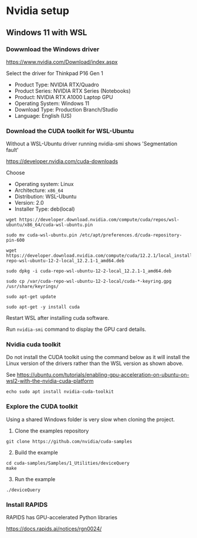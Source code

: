 # Nvidia setup

## Windows 11 with WSL

### Dowwnload the Windows driver

https://www.nvidia.com/Download/index.aspx

Select the driver for Thinkpad P16 Gen 1

* Product Type: NVIDIA RTX/Quadro
* Product Series: NVIDIA RTX Series (Notebooks)
* Product: NVIDIA RTX A1000 Laptop GPU
* Operating System: Windows 11
* Download Type: Production Branch/Studio
* Language: English (US)

### Download the CUDA toolkit for WSL-Ubuntu

Without a WSL-Ubuntu driver running nvidia-smi shows 'Segmentation fault'

https://developer.nvidia.com/cuda-downloads

Choose

* Operating system: Linux
* Architecture: `x86_64`
* Distribution: WSL-Ubuntu
* Version: 2.0
* Installer Type: deb(local)

```
wget https://developer.download.nvidia.com/compute/cuda/repos/wsl-ubuntu/x86_64/cuda-wsl-ubuntu.pin

sudo mv cuda-wsl-ubuntu.pin /etc/apt/preferences.d/cuda-repository-pin-600

wget https://developer.download.nvidia.com/compute/cuda/12.2.1/local_installers/cuda-repo-wsl-ubuntu-12-2-local_12.2.1-1_amd64.deb

sudo dpkg -i cuda-repo-wsl-ubuntu-12-2-local_12.2.1-1_amd64.deb

sudo cp /var/cuda-repo-wsl-ubuntu-12-2-local/cuda-*-keyring.gpg /usr/share/keyrings/

sudo apt-get update

sudo apt-get -y install cuda
```

Restart WSL after installing cuda software.

Run `nvidia-smi` command to display the GPU card details.

### Nvidia cuda toolkit

Do not install the CUDA toolkit using the command below as it will install the Linux version of the drivers rather than the WSL version as shown above.

See https://ubuntu.com/tutorials/enabling-gpu-acceleration-on-ubuntu-on-wsl2-with-the-nvidia-cuda-platform

```
echo sudo apt install nvidia-cuda-toolkit
```

### Explore the CUDA toolkit

Using a shared Windows folder is very slow when cloning the project.

1. Clone the examples repository

```
git clone https://github.com/nvidia/cuda-samples
```

2. Build the example

```
cd cuda-samples/Samples/1_Utilities/deviceQuery
make
```

3. Run the example

```
./deviceQuery
```

### Install RAPIDS

RAPIDS has GPU-accelerated Python libraries

https://docs.rapids.ai/notices/rgn0024/

